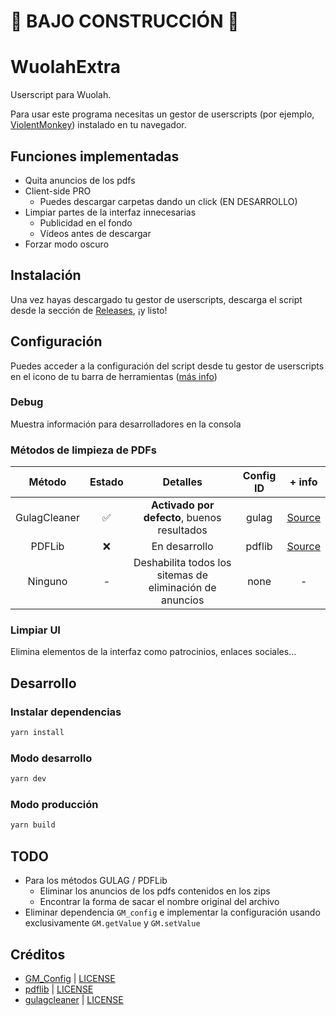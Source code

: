 # :construction: BAJO CONSTRUCCIÓN :construction:

# WuolahExtra

Userscript para Wuolah.

Para usar este programa necesitas un gestor de userscripts (por ejemplo, [ViolentMonkey](https://violentmonkey.github.io)) instalado en tu navegador.

## Funciones implementadas

- Quita anuncios de los pdfs
- Client-side PRO
  - Puedes descargar carpetas dando un click (EN DESARROLLO)
- Limpiar partes de la interfaz innecesarias
  - Publicidad en el fondo
  - Vídeos antes de descargar
- Forzar modo oscuro

## Instalación

Una vez hayas descargado tu gestor de userscripts, descarga el script desde la sección de [Releases](https://github.com/pablouser1/WuolahExtra/releases), ¡y listo!

## Configuración

Puedes acceder a la configuración del script desde tu gestor de userscripts en el icono de tu barra de herramientas ([más info](https://wiki.greasespot.net/Greasemonkey_Manual:Monkey_Menu#The_Menu))

### Debug

Muestra información para desarrolladores en la consola

### Métodos de limpieza de PDFs

|    Método    | Estado |                         Detalles                         | Config ID |                     + info                      |
| :----------: | :----: | :------------------------------------------------------: | :-------: | :---------------------------------------------: |
| GulagCleaner |   ✅   |       **Activado por defecto**, buenos resultados        |   gulag   | [Source](https://github.com/YM162/gulagcleaner) |
|    PDFLib    |   ❌   |                      En desarrollo                       |  pdflib   |  [Source](https://github.com/Hopding/pdf-lib)   |
|   Ninguno    |   -    | Deshabilita todos los sitemas de eliminación de anuncios |   none    |                        -                        |

### Limpiar UI

Elimina elementos de la interfaz como patrocinios, enlaces sociales...

## Desarrollo

### Instalar dependencias

```bash
yarn install
```

### Modo desarrollo

```bash
yarn dev
```

### Modo producción

```bash
yarn build
```

## TODO

- Para los métodos GULAG / PDFLib
  - Eliminar los anuncios de los pdfs contenidos en los zips
  - Encontrar la forma de sacar el nombre original del archivo
- Eliminar dependencia `GM_config` e implementar la configuración usando exclusivamente `GM.getValue` y `GM.setValue`

## Créditos

- [GM_Config](https://github.com/sizzlemctwizzle/GM_config) | [LICENSE](https://github.com/sizzlemctwizzle/GM_config/blob/master/LICENSE)
- [pdflib](https://github.com/Hopding/pdf-lib) | [LICENSE](https://github.com/Hopding/pdf-lib/blob/master/LICENSE.md)
- [gulagcleaner](https://github.com/YM162/gulagcleaner) | [LICENSE](https://github.com/YM162/gulagcleaner/blob/master/LICENSE)
